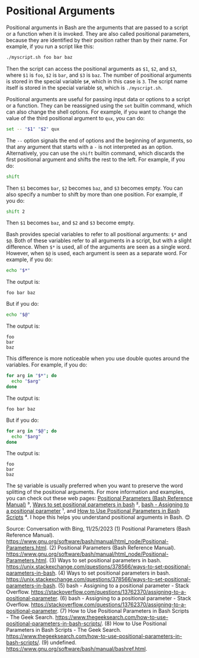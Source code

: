 # Positional Arguments
Positional arguments in Bash are the arguments that are passed to a script or a function when it is invoked. They are also called positional parameters, because they are identified by their position rather than by their name. For example, if you run a script like this:

```bash
./myscript.sh foo bar baz
```

Then the script can access the positional arguments as `$1`, `$2`, and `$3`, where `$1` is `foo`, `$2` is `bar`, and `$3` is `baz`. The number of positional arguments is stored in the special variable `$#`, which in this case is `3`. The script name itself is stored in the special variable `$0`, which is `./myscript.sh`.

Positional arguments are useful for passing input data or options to a script or a function. They can be reassigned using the `set` builtin command, which can also change the shell options. For example, if you want to change the value of the third positional argument to `qux`, you can do:

```bash
set -- "$1" "$2" qux
```

The `--` option signals the end of options and the beginning of arguments, so that any argument that starts with a `-` is not interpreted as an option. Alternatively, you can use the `shift` builtin command, which discards the first positional argument and shifts the rest to the left. For example, if you do:

```bash
shift
```

Then `$1` becomes `bar`, `$2` becomes `baz`, and `$3` becomes empty. You can also specify a number to shift by more than one position. For example, if you do:

```bash
shift 2
```

Then `$1` becomes `baz`, and `$2` and `$3` become empty.

Bash provides special variables to refer to all positional arguments: `$*` and `$@`. Both of these variables refer to all arguments in a script, but with a slight difference. When `$*` is used, all of the arguments are seen as a single word. However, when `$@` is used, each argument is seen as a separate word. For example, if you do:

```bash
echo "$*"
```

The output is:

```
foo bar baz
```

But if you do:

```bash
echo "$@"
```

The output is:

```
foo
bar
baz
```

This difference is more noticeable when you use double quotes around the variables. For example, if you do:

```bash
for arg in "$*"; do
  echo "$arg"
done
```

The output is:

```
foo bar baz
```

But if you do:

```bash
for arg in "$@"; do
  echo "$arg"
done
```

The output is:

```
foo
bar
baz
```

The `$@` variable is usually preferred when you want to preserve the word splitting of the positional arguments. For more information and examples, you can check out these web pages: [Positional Parameters (Bash Reference Manual)](^3^) ³, [Ways to set positional parameters in bash](^2^) ², [bash - Assigning to a positional parameter](^1^) ¹, and [How to Use Positional Parameters in Bash Scripts](^4^) ⁴. I hope this helps you understand positional arguments in Bash. 😊

Source: Conversation with Bing, 11/25/2023
(1) Positional Parameters (Bash Reference Manual). https://www.gnu.org/software/bash/manual/html_node/Positional-Parameters.html.
(2) Positional Parameters (Bash Reference Manual). https://www.gnu.org/software/bash/manual/html_node/Positional-Parameters.html.
(3) Ways to set positional parameters in bash. https://unix.stackexchange.com/questions/378566/ways-to-set-positional-parameters-in-bash.
(4) Ways to set positional parameters in bash. https://unix.stackexchange.com/questions/378566/ways-to-set-positional-parameters-in-bash.
(5) bash - Assigning to a positional parameter - Stack Overflow. https://stackoverflow.com/questions/13762370/assigning-to-a-positional-parameter.
(6) bash - Assigning to a positional parameter - Stack Overflow. https://stackoverflow.com/questions/13762370/assigning-to-a-positional-parameter.
(7) How to Use Positional Parameters in Bash Scripts - The Geek Search. https://www.thegeeksearch.com/how-to-use-positional-parameters-in-bash-scripts/.
(8) How to Use Positional Parameters in Bash Scripts - The Geek Search. https://www.thegeeksearch.com/how-to-use-positional-parameters-in-bash-scripts/.
(9) undefined. https://www.gnu.org/software/bash/manual/bashref.html.
